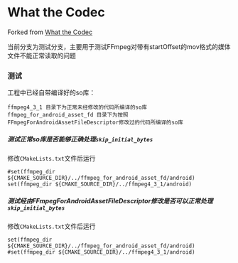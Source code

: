 # What the Codec

Forked from [What the Codec](https://github.com/Javernaut/WhatTheCodec)

当前分支为测试分支，主要用于测试FFmpeg对带有startOffset的mov格式的媒体文件不能正常读取的问题

### 测试
工程中已经自带编译好的so库：
```
ffmpeg4_3_1 目录下为正常未经修改的代码所编译的so库
ffmpeg_for_android_asset_fd 目录下为按照FFmpegForAndroidAssetFileDescriptor修改过的代码所编译的so库
```
##### 测试正常so库是否能够正确处理`skip_initial_bytes`

修改`CMakeLists.txt`文件后运行
```
#set(ffmpeg_dir ${CMAKE_SOURCE_DIR}/../ffmpeg_for_android_asset_fd/android)
set(ffmpeg_dir ${CMAKE_SOURCE_DIR}/../ffmpeg4_3_1/android)
```
##### 测试经由FFmpegForAndroidAssetFileDescriptor修改是否可以正常处理`skip_initial_bytes`

修改`CMakeLists.txt`文件后运行
```
set(ffmpeg_dir ${CMAKE_SOURCE_DIR}/../ffmpeg_for_android_asset_fd/android)
#set(ffmpeg_dir ${CMAKE_SOURCE_DIR}/../ffmpeg4_3_1/android)
```
